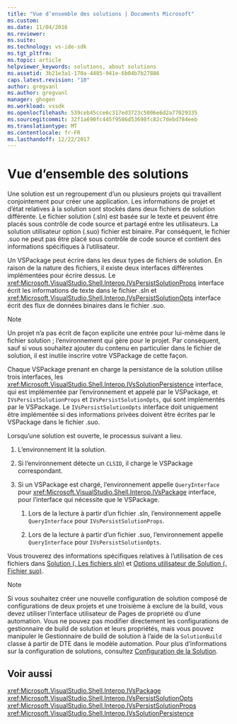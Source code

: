 ```yaml
---
title: "Vue d’ensemble des solutions | Documents Microsoft"
ms.custom: 
ms.date: 11/04/2016
ms.reviewer: 
ms.suite: 
ms.technology: vs-ide-sdk
ms.tgt_pltfrm: 
ms.topic: article
helpviewer_keywords: solutions, about solutions
ms.assetid: 3b21e3a1-170a-4485-941e-6b04b7b27886
caps.latest.revision: "10"
author: gregvanl
ms.author: gregvanl
manager: ghogen
ms.workload: vssdk
ms.openlocfilehash: 539ceb45cce6c317ed3723c5006e6d2a77029335
ms.sourcegitcommit: 32f1a690fc445f9586d53698fc82c7debd784eeb
ms.translationtype: MT
ms.contentlocale: fr-FR
ms.lasthandoff: 12/22/2017
---
```

# <a name="solutions-overview"></a>Vue d’ensemble des solutions
Une solution est un regroupement d’un ou plusieurs projets qui travaillent conjointement pour créer une application. Les informations de projet et d’état relatives à la solution sont stockés dans deux fichiers de solution différente. Le fichier solution (.sln) est basée sur le texte et peuvent être placés sous contrôle de code source et partagé entre les utilisateurs. La solution utilisateur option (.suo) fichier est binaire. Par conséquent, le fichier .suo ne peut pas être placé sous contrôle de code source et contient des informations spécifiques à l’utilisateur.  
  
 Un VSPackage peut écrire dans les deux types de fichiers de solution. En raison de la nature des fichiers, il existe deux interfaces différentes implémentées pour écrire dessus. Le <xref:Microsoft.VisualStudio.Shell.Interop.IVsPersistSolutionProps> interface écrit les informations de texte dans le fichier .sln et <xref:Microsoft.VisualStudio.Shell.Interop.IVsPersistSolutionOpts> interface écrit des flux de données binaires dans le fichier .suo.  
  
> [!NOTE]
>  Un projet n’a pas écrit de façon explicite une entrée pour lui-même dans le fichier solution ; l’environnement qui gère pour le projet. Par conséquent, sauf si vous souhaitez ajouter du contenu en particulier dans le fichier de solution, il est inutile inscrire votre VSPackage de cette façon.  
  
 Chaque VSPackage prenant en charge la persistance de la solution utilise trois interfaces, les <xref:Microsoft.VisualStudio.Shell.Interop.IVsSolutionPersistence> interface, qui est implémentée par l’environnement et appelé par le VSPackage, et `IVsPersistSolutionProps` et `IVsPersistSolutionOpts`, qui sont implémentés par le VSPackage. Le `IVsPersistSolutionOpts` interface doit uniquement être implémentée si des informations privées doivent être écrites par le VSPackage dans le fichier .suo.  
  
 Lorsqu’une solution est ouverte, le processus suivant a lieu.  
  
1.  L’environnement lit la solution.  
  
2.  Si l’environnement détecte un `CLSID`, il charge le VSPackage correspondant.  
  
3.  Si un VSPackage est chargé, l’environnement appelle `QueryInterface` pour <xref:Microsoft.VisualStudio.Shell.Interop.IVsPackage> interface, pour l’interface qui nécessite que le VSPackage.  
  
    1.  Lors de la lecture à partir d’un fichier .sln, l’environnement appelle `QueryInterface` pour `IVsPersistSolutionProps`.  
  
    2.  Lors de la lecture à partir d’un fichier .suo, l’environnement appelle `QueryInterface` pour `IVsPersistSolutionOpts`.  
  
 Vous trouverez des informations spécifiques relatives à l’utilisation de ces fichiers dans [Solution (. Les fichiers sln)](../../extensibility/internals/solution-dot-sln-file.md) et [Options utilisateur de Solution (. Fichier suo)](../../extensibility/internals/solution-user-options-dot-suo-file.md).  
  
> [!NOTE]
>  Si vous souhaitez créer une nouvelle configuration de solution composé de configurations de deux projets et une troisième à exclure de la build, vous devez utiliser l’interface utilisateur de Pages de propriété ou d’une automation. Vous ne pouvez pas modifier directement les configurations de gestionnaire de build de solution et leurs propriétés, mais vous pouvez manipuler le Gestionnaire de build de solution à l’aide de la `SolutionBuild` classe à partir de DTE dans le modèle automation. Pour plus d’informations sur la configuration de solutions, consultez [Configuration de la Solution](../../extensibility/internals/solution-configuration.md).  
  
## <a name="see-also"></a>Voir aussi  
 <xref:Microsoft.VisualStudio.Shell.Interop.IVsPackage>   
 <xref:Microsoft.VisualStudio.Shell.Interop.IVsPersistSolutionOpts>   
 <xref:Microsoft.VisualStudio.Shell.Interop.IVsPersistSolutionProps>   
 <xref:Microsoft.VisualStudio.Shell.Interop.IVsSolutionPersistence>
